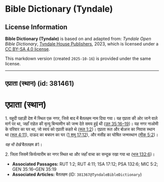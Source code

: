 # Bible Dictionary (Tyndale)

## License Information

**Bible Dictionary (Tyndale)** is based on and adapted from: _Tyndale Open Bible Dictionary_, [Tyndale House Publishers](https://tyndaleopenresources.com/), 2023, which is licensed under a [CC BY-SA 4.0 license](https://creativecommons.org/licenses/by-sa/4.0/legalcode.en).

This markdown version (created `2025-10-16`) is provided under the same license.



--------------------------------

## एप्राता (स्थान) (id: 381461)

एप्राता (स्थान)
===============

1\. यहूदी पहाड़ी देश में स्थित एक नगर, जिसे बाद में बैतलहम नाम दिया गया। यह एप्राता की ओर जाने वाले मार्ग पर था, जहाँ राहेल की मृत्यु बिन्यामीन को जन्म देते समय हुई थी ([उत 35:16–19](https://ref.ly/Gen35:16-Gen35:19))। यह नगर नाओमी के परिवार का घर था, जो स्वयं को एप्राती कहते थे ([रूत 1:2](https://ref.ly/Ruth1:2))। एप्राता रूत और बोअज का निवास स्थान था ([रूत 4:11](https://ref.ly/Ruth4:11)), दाऊद का बचपन का घर ([1 शमू 17:12](https://ref.ly/1Sam17:12)), और मसीह का घोषित जन्मस्थान ([मीक 5:2](https://ref.ly/Mic5:2))।

*यह भी देखें* बैतलहम \#1।

2\. जिला जिसमें किर्यत्यारीम का नगर स्थित था और जहाँ वाचा का सन्दूक रखा गया था ([भज 132:6](https://ref.ly/Ps132:6))।

* **Associated Passages:** RUT 1:2; RUT 4:11; 1SA 17:12; PSA 132:6; MIC 5:2; GEN 35:16–GEN 35:19
* **Associated Articles:** बैतलहम (ID: `381367@TyndaleBibleDictionary`)

